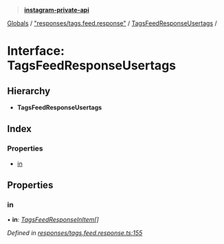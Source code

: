 > **[instagram-private-api](../README.md)**

[Globals](../README.md) / ["responses/tags.feed.response"](../modules/_responses_tags_feed_response_.md) / [TagsFeedResponseUsertags](_responses_tags_feed_response_.tagsfeedresponseusertags.md) /

# Interface: TagsFeedResponseUsertags

## Hierarchy

* **TagsFeedResponseUsertags**

## Index

### Properties

* [in](_responses_tags_feed_response_.tagsfeedresponseusertags.md#in)

## Properties

###  in

• **in**: *[TagsFeedResponseInItem](_responses_tags_feed_response_.tagsfeedresponseinitem.md)[]*

*Defined in [responses/tags.feed.response.ts:155](https://github.com/dilame/instagram-private-api/blob/173bc62/src/responses/tags.feed.response.ts#L155)*